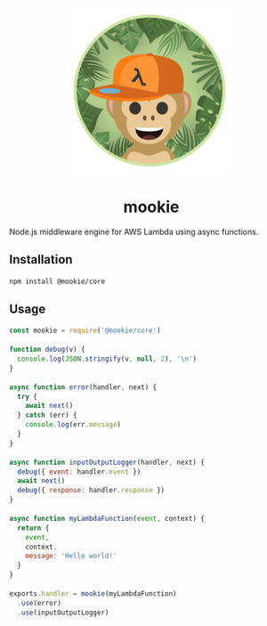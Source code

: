 <p align="center">
  <img src="/mookie.png" height="300">
  <h1 align="center">
    &nbsp;mookie
    <br>
  </h1>
</p>

Node.js middleware engine for AWS Lambda using async functions.

## Installation

```bash
npm install @mookie/core
```

## Usage

```javascript
const mookie = require('@mookie/core')

function debug(v) {
  console.log(JSON.stringify(v, null, 2), '\n')
}

async function error(handler, next) {
  try {
    await next()
  } catch (err) {
    console.log(err.message)
  }
}

async function inputOutputLogger(handler, next) {
  debug({ event: handler.event })
  await next()
  debug({ response: handler.response })
}

async function myLambdaFunction(event, context) {
  return {
    event,
    context,
    message: 'Hello world!'
  }
}

exports.handler = mookie(myLambdaFunction)
  .use(error)
  .use(inputOutputLogger)
```
